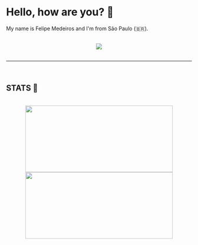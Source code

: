 # Hello, how are you? 👋

My name is Felipe Medeiros and I'm from São Paulo (🇧🇷).

<br>

<div align="center"> 
  <a href="https://www.linkedin.com/in/felipemdrs" target="_blank"><img src="https://img.shields.io/badge/LinkedIn-0077B5?style=for-the-badge&logo=linkedin&logoColor=white" target="_blank"></a>
</div>

<br>

---

<br>

## STATS 🧐
<br>
<div align="center">
  <a href="https://github.com/camimq">
  <img height="180em" width="400" src="https://github-readme-stats.vercel.app/api?username=felipemdrs&show_icons=true&theme=tokyonight&include_all_commits=true&count_private=true&hide_border=true"/>
  <img height="180em" width="400" src="https://github-readme-stats.vercel.app/api/top-langs/?username=felipemdrs&layout=compact&langs_count=7&theme=tokyonight&hide_border=true"/>
</div>
